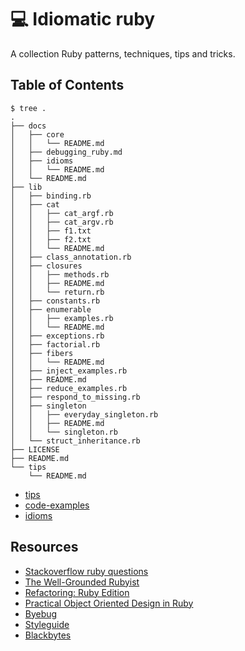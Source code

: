 # :computer: Idiomatic ruby

A collection Ruby patterns, techniques, tips and tricks.

## Table of Contents

```
$ tree .
.
├── docs
│   ├── core
│   │   └── README.md
│   ├── debugging_ruby.md
│   ├── idioms
│   │   └── README.md
│   └── README.md
├── lib
│   ├── binding.rb
│   ├── cat
│   │   ├── cat_argf.rb
│   │   ├── cat_argv.rb
│   │   ├── f1.txt
│   │   ├── f2.txt
│   │   └── README.md
│   ├── class_annotation.rb
│   ├── closures
│   │   ├── methods.rb
│   │   ├── README.md
│   │   └── return.rb
│   ├── constants.rb
│   ├── enumerable
│   │   ├── examples.rb
│   │   └── README.md
│   ├── exceptions.rb
│   ├── factorial.rb
│   ├── fibers
│   │   └── README.md
│   ├── inject_examples.rb
│   ├── README.md
│   ├── reduce_examples.rb
│   ├── respond_to_missing.rb
│   ├── singleton
│   │   ├── everyday_singleton.rb
│   │   ├── README.md
│   │   └── singleton.rb
│   └── struct_inheritance.rb
├── LICENSE
├── README.md
└── tips
    └── README.md
```

- [tips](https://github.com/apostergiou/idiomatic-ruby/tree/master/tips)
- [code-examples](https://github.com/apostergiou/idiomatic-ruby/tree/master/lib)
- [idioms](https://github.com/apostergiou/idiomatic-ruby/tree/master/docs)

## Resources

- [Stackoverflow ruby questions](http://stackoverflow.com/questions/tagged/ruby)
- [The Well-Grounded Rubyist](http://www.goodreads.com/book/show/3892688-the-well-grounded-rubyist)
- [Refactoring: Ruby Edition](http://www.goodreads.com/book/show/11560939-refactoring)
- [Practical Object Oriented Design in Ruby](http://www.goodreads.com/book/show/13507787-practical-object-oriented-design-in-ruby)
- [Byebug](https://github.com/deivid-rodriguez/byebug/blob/master/GUIDE.md)
- [Styleguide](https://github.com/bbatsov/ruby-style-guide)
- [Blackbytes](http://www.blackbytes.info)
